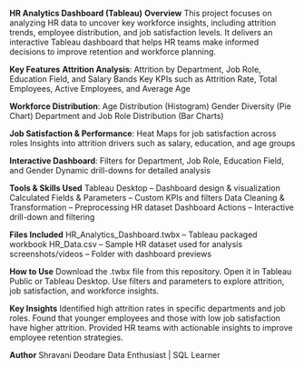 **HR Analytics Dashboard (Tableau)**
**Overview**
This project focuses on analyzing HR data to uncover key workforce insights, including attrition trends, employee distribution, and job satisfaction levels.
It delivers an interactive Tableau dashboard that helps HR teams make informed decisions to improve retention and workforce planning.

**Key Features**
**Attrition Analysis**:
Attrition by Department, Job Role, Education Field, and Salary Bands
Key KPIs such as Attrition Rate, Total Employees, Active Employees, and Average Age

**Workforce Distribution**:
Age Distribution (Histogram)
Gender Diversity (Pie Chart)
Department and Job Role Distribution (Bar Charts)

**Job Satisfaction & Performance**:
Heat Maps for job satisfaction across roles
Insights into attrition drivers such as salary, education, and age groups

**Interactive Dashboard**:
Filters for Department, Job Role, Education Field, and Gender
Dynamic drill-downs for detailed analysis

**Tools & Skills Used**
Tableau Desktop – Dashboard design & visualization
Calculated Fields & Parameters – Custom KPIs and filters
Data Cleaning & Transformation – Preprocessing HR dataset
Dashboard Actions – Interactive drill-down and filtering

**Files Included**
HR_Analytics_Dashboard.twbx – Tableau packaged workbook
HR_Data.csv – Sample HR dataset used for analysis
screenshots/videos – Folder with dashboard previews

**How to Use**
Download the .twbx file from this repository.
Open it in Tableau Public or Tableau Desktop.
Use filters and parameters to explore attrition, job satisfaction, and workforce insights.

**Key Insights**
Identified high attrition rates in specific departments and job roles.
Found that younger employees and those with low job satisfaction have higher attrition.
Provided HR teams with actionable insights to improve employee retention strategies.

**Author**
Shravani Deodare
Data Enthusiast | SQL Learner
